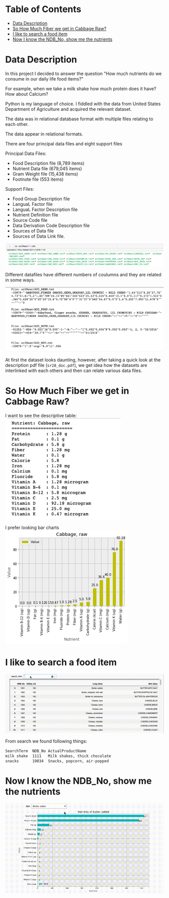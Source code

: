 Table of Contents
=================
   * [Data Description](#data-description)
   * [So How Much Fiber we get in Cabbage Raw?](#so-how-much-fiber-we-get-in-cabbage-raw)
   * [I like to search a food item](#i-like-to-search-a-food-item)
   * [Now I know the NDB_No, show me the nutrients](#now-i-know-the-ndb_no-show-me-the-nutrients)

# Data Description

In this project I decided to answer the question "How much nutrients do we consume in our daily life food items?"

For example, when we take a milk shake how much protein does it have? How about Calcium?

Python is my language of choice. I fiddled with the data from United States Department of Agriculture and acquired the relevant dataset.

The data was in relational database format with multiple files relating to each other.

The data appear in relational formats.

There are four principal data files and eight support files

Principal Data Files:
- Food Description file (8,789 items)
- Nutrient Data file (679,045 items)
- Gram Weight file (15,438 items)
- Footnote file (553 items)

Support Files:
- Food Group Description file
- LanguaL Factor file
- LanguaL Factor Description file
- Nutrient Definition file
- Source Code file
- Data Derivation Code Description file
- Sources of Data file
- Sources of Data Link file.

![](images/data_files.png)

Different datafiles have different numbers of coulumns and they are related in some ways.

![](images/data_abbrv.png)

At first the dataset looks daunting, however, after taking a quick look at the description pdf file (`sr28_doc.pdf`), 
we get idea how the datasets are interlinked with each others and then can relate various data files.

# So How Much Fiber we get in Cabbage Raw?

I want to see the descriptive table:
![](outputs/cabbage_raw.png)

I prefer looking bar charts
![](outputs/cabbage.png)

# I like to search a food item

![](outputs/search_food.gif)

From search we found following things:
```
SearchTerm  NDB_No ActualProductName
milk shake  1111   Milk shakes, thick chocolate
snacks      19034  Snacks, popcorn, air-popped	
```

# Now I know the NDB_No, show me the nutrients

![](outputs/food_nutrient.gif)
